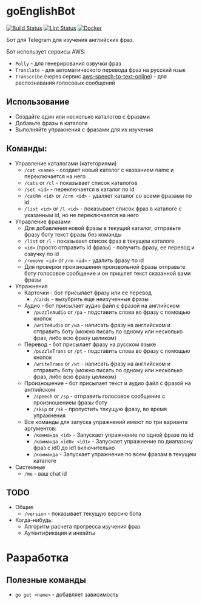 # goEnglishBot
[![Build Status](https://github.com/Jaitl/goEnglishBot/workflows/Build/badge.svg?branch=master)](https://github.com/Jaitl/goEnglishBot/actions?workflow=Build) [![Lint Status](https://github.com/Jaitl/goEnglishBot/workflows/Lint/badge.svg?branch=master)](https://github.com/Jaitl/goEnglishBot/actions?workflow=Lint) [![Docker](https://github.com/Jaitl/goEnglishBot/workflows/Docker/badge.svg)](https://github.com/Jaitl/goEnglishBot/packages)

Бот для Telegram для изучения английских фраз.

Бот использует сервисы AWS:
* `Polly` - для генерирования озвучки фраз
* `Translate` - для автоматического перевода фраз на русский язык
* `Transcribe` (через сервис [aws-speech-to-text-online](https://github.com/Jaitl/aws-speech-to-text-online)) - для распознавания голосовых сообщений

## Использование
* Создайте один или несколько каталогов с фразами
* Добавьте фразы в каталоги
* Выполняйте упражнения с фразами для их изучения

## Команды:
* Управление каталогами (категориями)
    * `/cat <name>` - создает новый каталог с названием name и переключается на него
    * `/cats` or `/cl` - показывает список каталогов
    * `/set <id>` - переключается в каталог по id
    * `/catRm <id>` or `/crm <id>` - удаляет каталог со всеми фразами по id
    * `/list <id>` or `/l <id>` - показывает список фраз в каталоге с указанным id, но не переключается на него
* Управление фразами
    * Для добавления новой фразы в текущий каталог, отправьте фразу боту текст фразы без команды
    * `/list` or `/l` - показывает список фраз в текущем каталоге
    * `<id>` (просто отправить id фразы) - получить фразу, ее перевод и озвучку по id
    * `/remove <id>` or `/rm <id>` - удалить фразу по id
    * Для проверки произношения произвольной фразы отправьте боту голосовое сообщение и он пришлет текст сказанной вами фразы
* Упражнения
    * Карточки - бот присылает фразу или ее перевод
        * `/cards` - вызубрить еще неизученные фразы
    * Аудио - бот присылает аудио файл с фразой на английском
        * `/puzzleAudio` or `/pa` - подставить слова во фразу с помощью кнопок
        * `/writeAudio` or `/wa` - написать фразу на английском и отправить боту (можно писать по одному или несколько фраз, либо всю фразу целиком)
    * Перевод - бот присылает фразу на русском языке
        * `/puzzleTrans` or `/pt` - подставить слова во фразу с помощью кнопок
        * `/writeTrans` or `/wt` - написать фразу на английском и отправить боту (можно писать по одному или несколько фраз, либо всю фразу целиком)
    * Произношение - бот присылает текст и аудио файл с фразой на английском
        * `/speech` or `/sp` - отправить голосовое сообщение с произношением фразы боту
        * `/skip` or `/sk` - пропустить текущую фразу, во время упражнения
    * Все команды для запуска упражнений имеют по три варианта аргументов:
        * `/комманда <id>` - Запускает упражнение по одной фразе по id
        * `/комманда <id0> <id1>` - Запускает упражнение по диапазону фраз с id0 до id1 включительно
        * `/комманда` - Запускает упражнение по всем фразам в текущем каталоге
* Системные
    * `/me` - ваш chat id

## TODO
* Общие
    * `/version` - показывает текущую версию бота
* Когда-нибудь:
    * Алгоритм расчета прогресса изучения фраз
    * Аутентификация и инвайты

# Разработка
## Полезные команды
* `go get <name>` - добавляет зависимость
